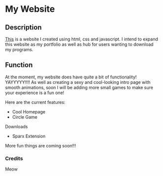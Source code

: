 # My Website #

## Description ##

[This](https://alexlostorto.github.io/) is a website I created using html, css and javascript. I intend to expand this website as my portfolio as well as hub for users wanting to download my programs.

## Function ##

At the moment, my website does have quite a bit of functionality! YAYYYYY!!!! As well as creating a sexy and cool-looking intro page with smooth animations, soon I will be adding more small games to make sure your experience is a fun one!

Here are the current features:

* Cool Homepage
* Circle Game

Downloads

* Sparx Extension







More fun things are coming soon!!!



### Credits ###

Meow

